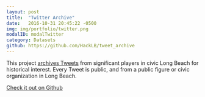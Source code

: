 ```yaml
---
layout: post
title:  "Twitter Archive"
date:   2016-10-31 20:45:22 -0500
img: img/portfolio/twitter.png
modalID: modalTwitter
category: Datasets
github: https://github.com/HackLB/tweet_archive
---
```

This project [archives Tweets][twitter-archive] from significant players in civic Long Beach for historical interest. Every Tweet is public, and from a public figure or civic organization in Long Beach.

<a href="https://github.com/HackLB/tweet_archive"><span class="fa fa-github"></span> Check it out on Github</a>

[twitter-archive]: https://github.com/HackLB/tweet_archive